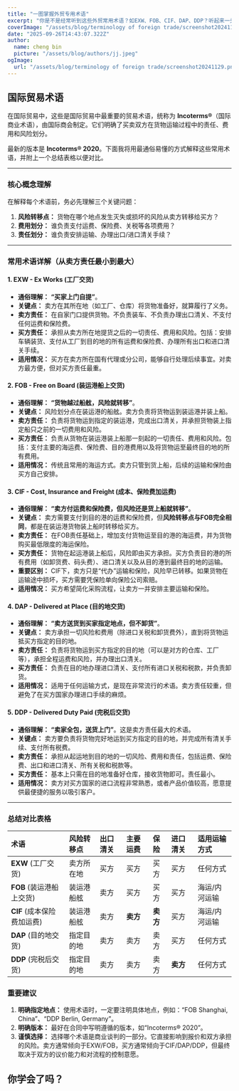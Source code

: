 ```yaml
---
title: "一图掌握外贸专用术语"
excerpt: "你是不是经常听到这些外贸常用术语？如EXW、FOB、CIF、DAP、DDP？听起来一头雾水是不是？一头雾水就对啦，今天，这张图就是属于你的."
coverImage: "/assets/blog/terminology of foreign trade/screenshot20241129.png"
date: "2025-09-26T14:43:07.322Z"
author:
  name: cheng bin
  picture: "/assets/blog/authors/jj.jpeg"
ogImage:
  url: "/assets/blog/terminology of foreign trade/screenshot20241129.png"
---
```


## 国际贸易术语
在国际贸易中，这些是国际贸易中最重要的贸易术语，统称为 **Incoterms®**（国际商业术语），由国际商会制定。它们明确了买卖双方在货物运输过程中的责任、费用和风险划分。

最新的版本是 **Incoterms® 2020**。下面我将用最通俗易懂的方式解释这些常用术语，并附上一个总结表格以便对比。

---

### 核心概念理解

在解释每个术语前，务必先理解三个关键问题：
1.  **风险转移点：** 货物在哪个地点发生灭失或损坏的风险从卖方转移给买方？
2.  **费用划分：** 谁负责支付运费、保险费、关税等各项费用？
3.  **责任划分：** 谁负责安排运输、办理出口/进口清关手续？

---

### 常用术语详解（从卖方责任最小到最大）

#### 1. EXW - Ex Works (工厂交货)
*   **通俗理解：** **“买家上门自提”**。
*   **关键点：** 卖方在其所在地（如工厂、仓库）将货物准备好，就算履行了义务。
*   **卖方责任：** 在自家门口提供货物。不负责装车、不负责办理出口清关、不支付任何运费和保险费。
*   **买方责任：** 承担从卖方所在地提货之后的一切责任、费用和风险。包括：安排车辆装货、支付从工厂到目的地的所有运费和保险费、办理所有出口和进口清关手续。
*   **适用情况：** 买方在卖方所在国有代理或分公司，能够自行处理后续事宜。对卖方最方便，但对买方责任最重。

#### 2. FOB - Free on Board (装运港船上交货)
*   **通俗理解：** **“货物越过船舷，风险就转移”**。
*   **关键点：** 风险划分点在装运港的船舷。卖方负责将货物运到装运港并装上船。
*   **卖方责任：** 负责将货物运到指定的装运港，完成出口清关，并承担货物装上指定船只之前的一切费用和风险。
*   **买方责任：** 负责从货物在装运港装上船那一刻起的一切责任、费用和风险。包括：支付主要的海运费、保险费、目的港费用以及将货物运至最终目的地的所有费用。
*   **适用情况：** 传统且常用的海运方式。卖方只管到货上船，后续的运输和保险由买方自己安排。

#### 3. CIF - Cost, Insurance and Freight (成本、保险费加运费)
*   **通俗理解：** **“卖方付运费和保险费，但风险还是货上船就转移”**。
*   **关键点：** 卖方需要支付到目的港的运费和保险费，但**风险转移点与FOB完全相同**，都是在装运港货物装上船时转移给买方。
*   **卖方责任：** 在FOB责任基础上，增加支付货物运至目的港的海运费，并为货物购买最低限度的海运保险。
*   **买方责任：** 货物在起运港装上船后，风险即由买方承担。买方负责目的港的所有费用（如卸货费、码头费）、进口清关以及从目的港到最终目的地的运输。
*   **重要区别：** CIF下，卖方只是“代办”运输和保险，风险早已转移。如果货物在运输途中损坏，买方需要凭保险单向保险公司索赔。
*   **适用情况：** 买方希望简化采购流程，让卖方一并安排主要运输和保险。

#### 4. DAP - Delivered at Place (目的地交货)
*   **通俗理解：** **“卖方送货到买家指定地点，但不卸货”**。
*   **关键点：** 卖方承担一切风险和费用（除进口关税和卸货费外），直到将货物运抵买方指定的目的地。
*   **卖方责任：** 负责将货物运到买方指定的目的地（可以是对方的仓库、工厂等），承担全程运费和风险，并办理出口清关。
*   **买方责任：** 负责在目的地办理进口清关、支付所有进口关税和税款，并负责卸货。
*   **适用情况：** 适用于任何运输方式，是现在非常流行的术语。卖方责任较重，但避免了在买方国家办理进口手续的麻烦。

#### 5. DDP - Delivered Duty Paid (完税后交货)
*   **通俗理解：** **“卖家全包，送货上门”**。这是卖方责任最大的术语。
*   **关键点：** 卖方要负责将货物完好地运到买方指定的目的地，并完成所有清关手续、支付所有税费。
*   **卖方责任：** 承担从起运地到目的地的一切风险、费用和责任，包括运费、保险费、出口和进口清关、所有关税和税款等。
*   **买方责任：** 基本上只需在目的地准备好仓库，接收货物即可。责任最小。
*   **适用情况：** 卖方对买方国家的进口流程非常熟悉，或者产品价值较高，愿意提供最便捷的服务以吸引客户。

---

### 总结对比表格

| 术语                       | 风险转移点 | 出口清关 | 主要运费 | 保险     | 进口清关 | 适用运输方式  |
| :------------------------- | :--------- | :------- | :------- | :------- | :------- | :------------ |
| **EXW** (工厂交货)         | 卖方所在地 | 买方     | 买方     | 买方     | 买方     | 任何方式      |
| **FOB** (装运港船上交货)   | 装运港船舷 | 卖方     | 买方     | 买方     | 买方     | 海运/内河运输 |
| **CIF** (成本保险费加运费) | 装运港船舷 | 卖方     | **卖方** | **卖方** | 买方     | 海运/内河运输 |
| **DAP** (目的地交货)       | 指定目的地 | 卖方     | 卖方     | 卖方     | 买方     | 任何方式      |
| **DDP** (完税后交货)       | 指定目的地 | 卖方     | 卖方     | 卖方     | **卖方** | 任何方式      |

### **重要建议**

1.  **明确指定地点：** 使用术语时，一定要注明具体地点，例如：“FOB Shanghai, China”、“DDP Berlin, Germany”。
2.  **明确版本：** 最好在合同中写明遵循的版本，如“Incoterms® 2020”。
3.  **谨慎选择：** 选择哪个术语是商业谈判的一部分。它直接影响到报价和双方承担的风险。卖方通常倾向于EXW/FOB，买方通常倾向于CIF/DAP/DDP，但最终取决于双方的议价能力和对流程的控制意愿。

## 你学会了吗？
